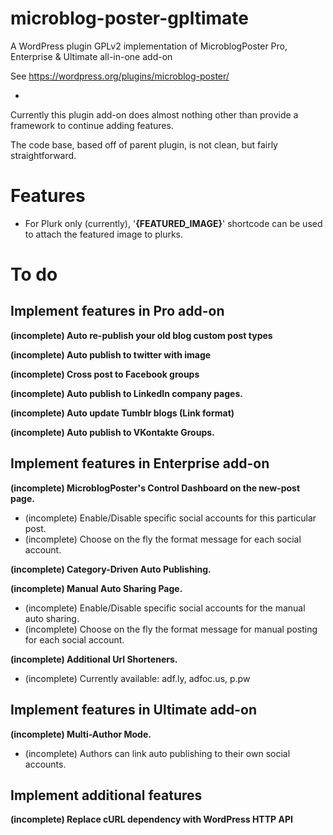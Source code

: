 # microblog-poster-gpltimate
A WordPress plugin
GPLv2 implementation of MicroblogPoster Pro, Enterprise &amp; Ultimate all-in-one add-on

See https://wordpress.org/plugins/microblog-poster/

-

Currently this plugin add-on does almost nothing other than provide a framework to continue adding features.

The code base, based off of parent plugin, is not clean, but fairly straightforward.

# Features

- For Plurk only (currently), '**{FEATURED_IMAGE}**' shortcode can be used to attach the featured image to plurks.

# To do

## Implement features in Pro add-on

**(incomplete) Auto re-publish your old blog custom post types**

**(incomplete) Auto publish to twitter with image**

**(incomplete) Cross post to Facebook groups**

**(incomplete) Auto publish to LinkedIn company pages.**

**(incomplete) Auto update Tumblr blogs (Link format)**

**(incomplete) Auto publish to VKontakte Groups.**

## Implement features in Enterprise add-on

**(incomplete) MicroblogPoster's Control Dashboard on the new-post page.**
* (incomplete) Enable/Disable specific social accounts for this particular post.
* (incomplete) Choose on the fly the format message for each social account.

**(incomplete) Category-Driven Auto Publishing.**

**(incomplete) Manual Auto Sharing Page.**
* (incomplete) Enable/Disable specific social accounts for the manual auto sharing.
* (incomplete) Choose on the fly the format message for manual posting for each social account.

**(incomplete) Additional Url Shorteners.**
* (incomplete) Currently available: adf.ly, adfoc.us, p.pw

## Implement features in Ultimate add-on

**(incomplete) Multi-Author Mode.**
* (incomplete) Authors can link auto publishing to their own social accounts.

## Implement additional features

**(incomplete) Replace cURL dependency with WordPress HTTP API**
